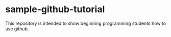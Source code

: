 # sample-github-tutorial
This repository is intended to show beginning programming students how to use github.

